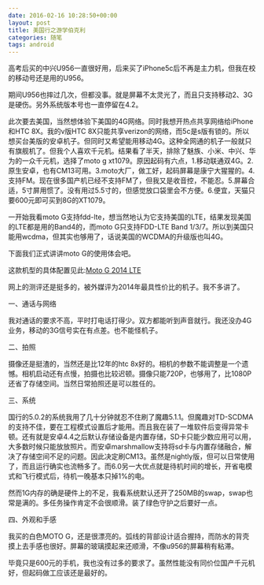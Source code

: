 ```yaml
---
date: 2016-02-16 10:28:50+00:00
layout: post
title: 美国行之游学伯克利
categories: 随笔
tags: android
---
```

 
高考后买的中兴U956一直很好用，后来买了iPhone5c后不再是主力机，但我在校的移动号还是用的U956。

期间U956也摔过几次，但都没事。就是屏幕不太灵光了，而且只支持移动2、3G是硬伤。另外系统版本号也一直停留在4.2。

此次要去美国，当然想体验下美国的4G网络。同时我想开热点共享网络给iPhone和HTC 8X。我的v版HTC 8X只能共享verizon的网络，而5c是s版有锁的。所以想买台美版的安卓机子。但同时又希望能用移动4G。这种全网通的机子一般就只有旗舰机了。但我个人喜欢千元机。结果看了半天，排除了魅族、小米、中兴、华为的一众千元机，选择了moto g xt1079。原因起码有六点，1.移动联通双4G。2.原生安卓，也有CM13可用。3.moto大厂，做工好，起码屏幕是康宁大猩猩的。4.支持FM。现在很多国产机已经不支持FM了，但我又是收音控，不能忍。5.屏幕合适，5寸屏用惯了。没有用过5.5寸的，但感觉放口袋里会不方便。6.便宜，天猫只要600元即可买到8G的XT1079。

一开始我看moto G支持fdd-lte，想当然地认为它支持美国的LTE，结果发现美国的LTE都是用的Band4的，而moto G只支持FDD-LTE Band 1/3/7。所以到美国只能用wcdma，但其实也够用了，话说美国的WCDMA的升级版也叫4G。

下面我们正式讲讲moto G的使用体会吧。

这款机型的具体配置见此:[Moto G 2014 LTE](http://www.phonearena.com/phones/Motorola-Moto-G-LTE-2014_id9155)

网上的测评还是挺多的，被外媒评为2014年最具性价比的机子。我不多讲了。

一、通话与网络

我对通话的要求不高，平时打电话打得少。双方都能听到声音就行。我还没办4G业务，移动的3G信号实在有点差。也不能怪机子。

二、拍照

摄像还是挺渣的，当然还是比12年的htc 8x好的。相机的参数不能调整是一个遗憾。相机启动还有点慢，拍摄也比较迟顿。摄像只能720P，也够用了，比1080P还省了存储空间。当然日常拍照还是可以胜任的。

三、系统

国行的5.0.2的系统我用了几十分钟就忍不住刷了魔趣5.1.1。但魔趣对TD-SCDMA的支持不佳，要在工程模式设置后才能用。而且我在装了一堆软件后变得异常卡顿。还有就是安卓4.4之后默认存储设备是内置存储，SD卡只能少数应用可以用，大多数时候只能放放照片。而安卓marshmallow支持将sd卡与内置存储融合，解决了存储空间不足的问题。因此决定刷CM13。虽然是nightly版，但可以日常使用了，而且运行确实也流畅多了。而6.0另一大优点就是待机时间的增长，开省电模式和飞行模式后，待机一晚基本只掉1%的电。

然而1G内存的确是硬件上的不足，我看系统默认还开了250MB的swap，swap也常是满的。多任务操作肯定不会很顺滑。装了绿色守护之后要好一点。

四、外观和手感

我买的白色MOTO G，还是很漂亮的。弧线的背部设计适合握持，而防水的背壳摸上去手感也很好。屏幕的玻璃摸起来还顺滑，不像u956的屏幕稍有粘滞。


毕竟只是600元的手机，我也没有过多的要求了。虽然性能没有同价位国产千元机好，但起码做工应该还是最好的。


